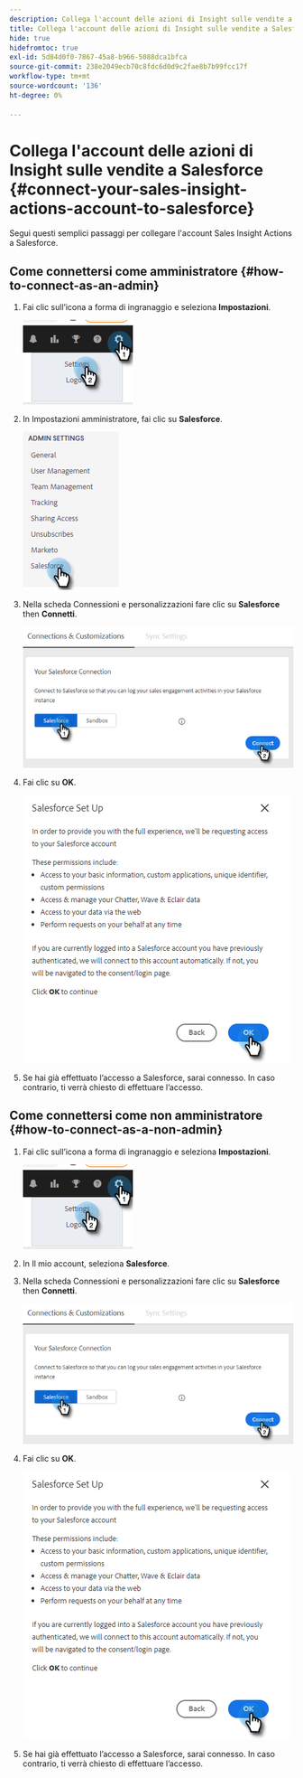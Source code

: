```yaml
---
description: Collega l'account delle azioni di Insight sulle vendite a Salesforce - Marketo Docs - Documentazione del prodotto
title: Collega l'account delle azioni di Insight sulle vendite a Salesforce
hide: true
hidefromtoc: true
exl-id: 5d84d0f0-7867-45a8-b966-5088dca1bfca
source-git-commit: 238e2049ecb70c8fdc6d0d9c2fae8b7b99fcc17f
workflow-type: tm+mt
source-wordcount: '136'
ht-degree: 0%

---
```


# Collega l&#39;account delle azioni di Insight sulle vendite a Salesforce {#connect-your-sales-insight-actions-account-to-salesforce}

Segui questi semplici passaggi per collegare l&#39;account Sales Insight Actions a Salesforce.

## Come connettersi come amministratore {#how-to-connect-as-an-admin}

1. Fai clic sull’icona a forma di ingranaggio e seleziona **Impostazioni**.

   ![](assets/connect-your-marketo-sales-account-to-salesforce-1.png)

1. In Impostazioni amministratore, fai clic su **Salesforce**.

   ![](assets/connect-your-marketo-sales-account-to-salesforce-2.png)

1. Nella scheda Connessioni e personalizzazioni fare clic su **Salesforce** then **Connetti**.

   ![](assets/connect-your-marketo-sales-account-to-salesforce-3.png)

1. Fai clic su **OK**.

   ![](assets/connect-your-marketo-sales-account-to-salesforce-4.png)

1. Se hai già effettuato l’accesso a Salesforce, sarai connesso. In caso contrario, ti verrà chiesto di effettuare l’accesso.

## Come connettersi come non amministratore {#how-to-connect-as-a-non-admin}

1. Fai clic sull’icona a forma di ingranaggio e seleziona **Impostazioni**.

   ![](assets/connect-your-marketo-sales-account-to-salesforce-5.png)

1. In Il mio account, seleziona **Salesforce**.

1. Nella scheda Connessioni e personalizzazioni fare clic su **Salesforce** then **Connetti**.

   ![](assets/connect-your-marketo-sales-account-to-salesforce-7.png)

1. Fai clic su **OK**.

   ![](assets/connect-your-marketo-sales-account-to-salesforce-8.png)

1. Se hai già effettuato l’accesso a Salesforce, sarai connesso. In caso contrario, ti verrà chiesto di effettuare l’accesso.
